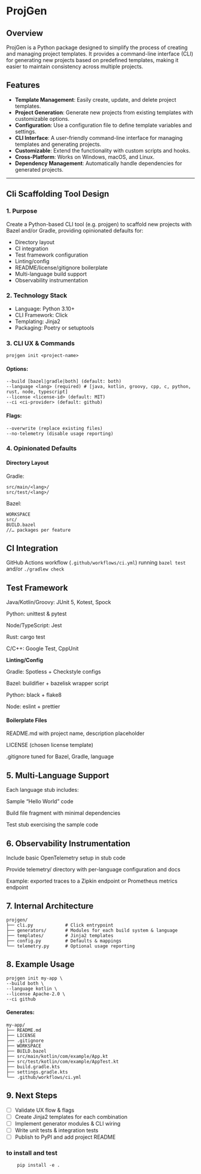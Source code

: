 # ProjGen

## Overview

ProjGen is a Python package designed to simplify the process of creating and managing project templates. It provides a command-line interface (CLI) for generating new projects based on predefined templates, making it easier to maintain consistency across multiple projects.

## Features

- **Template Management**: Easily create, update, and delete project templates.
- **Project Generation**: Generate new projects from existing templates with customizable options.
- **Configuration**: Use a configuration file to define template variables and settings.
- **CLI Interface**: A user-friendly command-line interface for managing templates and generating projects.
- **Customizable**: Extend the functionality with custom scripts and hooks.
- **Cross-Platform**: Works on Windows, macOS, and Linux.
- **Dependency Management**: Automatically handle dependencies for generated projects.

----

## Cli Scaffolding Tool Design

### 1. Purpose

Create a Python-based CLI tool (e.g. projgen) to scaffold new projects with Bazel and/or Gradle, providing opinionated defaults for:
* Directory layout 
* CI integration 
* Test framework configuration 
* Linting/config 
* README/license/gitignore boilerplate 
* Multi-language build support 
* Observability instrumentation

### 2. Technology Stack

* Language: Python 3.10+ 
* CLI Framework: Click 
* Templating: Jinja2 
* Packaging: Poetry or setuptools

### 3. CLI UX & Commands

`projgen init <project-name>`

#### Options:

```
--build [bazel|gradle|both] (default: both)
--language <lang> (required) # [java, kotlin, groovy, cpp, c, python, rust, node, typescript]
--license <license-id> (default: MIT)
--ci <ci-provider> (default: github)
```

#### Flags:
```
--overwrite (replace existing files)
--no-telemetry (disable usage reporting)
```
### 4. Opinionated Defaults

#### Directory Layout

Gradle:
```
src/main/<lang>/
src/test/<lang>/
```
Bazel:
```
WORKSPACE
src/
BUILD.bazel
//… packages per feature
```
## CI Integration

GitHub Actions workflow (`.github/workflows/ci.yml`) running `bazel test` and/or `./gradlew check`

## Test Framework

Java/Kotlin/Groovy: JUnit 5, Kotest, Spock

Python: unittest & pytest

Node/TypeScript: Jest

Rust: cargo test

C/C++: Google Test, CppUnit

**Linting/Config**

Gradle: Spotless + Checkstyle configs

Bazel: buildifier + bazelisk wrapper script

Python: black + flake8

Node: eslint + prettier

#### Boilerplate Files

README.md with project name, description placeholder

LICENSE (chosen license template)

.gitignore tuned for Bazel, Gradle, language

## 5. Multi‑Language Support

Each language stub includes:

Sample “Hello World” code

Build file fragment with minimal dependencies

Test stub exercising the sample code

## 6. Observability Instrumentation

Include basic OpenTelemetry setup in stub code

Provide telemetry/ directory with per-language configuration and docs

Example: exported traces to a Zipkin endpoint or Prometheus metrics endpoint

## 7. Internal Architecture
```
projgen/
├── cli.py            # Click entrypoint
├── generators/       # Modules for each build system & language
├── templates/        # Jinja2 templates
├── config.py         # Defaults & mappings
└── telemetry.py      # Optional usage reporting
```
## 8. Example Usage
```
projgen init my-app \
--build both \
--language kotlin \
--license Apache-2.0 \
--ci github
```
#### Generates:
```
my-app/
├── README.md
├── LICENSE
├── .gitignore
├── WORKSPACE
├── BUILD.bazel
├── src/main/kotlin/com/example/App.kt
├── src/test/kotlin/com/example/AppTest.kt
├── build.gradle.kts
├── settings.gradle.kts
└── .github/workflows/ci.yml
```
## 9. Next Steps

- [ ] Validate UX flow & flags 
- [ ] Create Jinja2 templates for each combination 
- [ ] Implement generator modules & CLI wiring 
- [ ] Write unit tests & integration tests 
- [ ] Publish to PyPI and add project README

### to install and test
```shell
    pip install -e .
```

